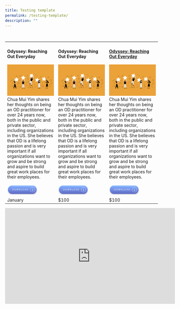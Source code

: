 ```yaml
---
title: Testing template
permalink: /testing-template/
description: ""
---
```



<table>
<tr><td><h4>Odyssey: Reaching Out Everyday</h4>
	    <img src="/images/employee%20engagement.jpg" alt="employee engagement" width="450"><br>Chua Mui Yim shares her thoughts on being an OD practitioner for over 24 years now, both in the public and private sector, including organizations in the US. She believes that OD is a lifelong passion and is very important if all organizations want to grow and be strong and aspire to build great work places for their employees.<br><br><a href="https://go.gov.sg/reachingouteveryday "> <img src="/images/download%20button-3.jpg" alt="download button" width="100"></a></td>
   <td><h4>Odyssey: Reaching Out Everyday</h4>
	    <img src="/images/employee%20engagement.jpg" alt="employee engagement" width="450"><br>Chua Mui Yim shares her thoughts on being an OD practitioner for over 24 years now, both in the public and private sector, including organizations in the US. She believes that OD is a lifelong passion and is very important if all organizations want to grow and be strong and aspire to build great work places for their employees.<br><br><a href="https://go.gov.sg/reachingouteveryday "> <img src="/images/download%20button-3.jpg" alt="download button" width="100"></a></td>
	<td><h4><a href="https://cscollege-test-staging.netlify.app/employee-engagement/resources">Odyssey: Reaching Out Everyday</a></h4>
	    <img src="/images/employee%20engagement.jpg" alt="employee engagement" width="450"><br>Chua Mui Yim shares her thoughts on being an OD practitioner for over 24 years now, both in the public and private sector, including organizations in the US. She believes that OD is a lifelong passion and is very important if all organizations want to grow and be strong and aspire to build great work places for their employees.<br><br><a href="https://go.gov.sg/reachingouteveryday "> <img src="/images/download%20button-3.jpg" alt="download button" width="100"></a>
	</td>
  </tr>
  <tr>
    <td>January</td>
    <td>$100</td><td>$100</td>
  </tr>
</table>

<div class="bp-youtube"><iframe width="560" height="315" src="https://www.youtube.com/embed/3enmP6d5Rto" title="YouTube video player" frameborder="0" allow="accelerometer; autoplay; clipboard-write; encrypted-media; gyroscope; picture-in-picture" allowfullscreen></iframe></div>